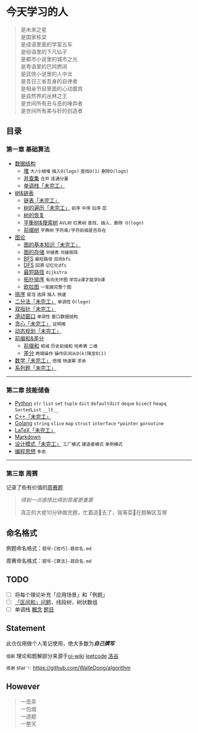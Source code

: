 # 今天学习的人

> 是未来之星  
> 是国家栋梁  
> 是成语里面的学富五车  
> 是俗语里的下凡仙子  
> 是都市小说里的城市之光  
> 是粤语里的巴鸠撚闭  
> 是武侠小说里的人中龙  
> 是吾日三省吾身的自律者  
> 是相亲节目里面的心动嘉宾  
> 是自然界的丛林之王  
> 是世间所有丑与恶的唾弃者  
> 是世间所有美与好的创造者  

## 目录

### 第一章 基础算法
- [数据结构](./基础算法/数据结构)
  - [堆](./基础算法/数据结构/堆.md)  `大/小根堆`  `插入O(logn)`  `查找O(1)`  `删除O(logn)`
  - [并查集](/基础算法/数据结构/并查集.md)  `合并`  `连通分量`
  - [单调栈「未完工」](/基础算法/数据结构/单调栈.md)
- [树&链表](./基础算法/树&链表)
  - [链表「未完工」](./基础算法/树&链表/链表.md)
  - [树的遍历「未完工」](./基础算法/树&链表/树的遍历.md)  `前序`  `中序`  `后序`  `层`
  - [树的恢复](./基础算法/树&链表/树的恢复.md)
  - [平衡树&搜索树](./基础算法/树&链表/平衡树&搜索树.md)  `AVL树`  `红黑树`  `查找、插入、删除 O(logn)`
  - [前缀树](./基础算法/树&链表/前缀树.md)  `字典树`  `字符串/字符前缀是否存在`
- [图论]()
  - [图的基本知识「未完工」](./基础算法/图论/图的基本知识.md)
  - [图的存储](./基础算法/图论/图的存储.md)  `邻接表`  `邻接矩阵`
  - [BFS](./基础算法/图论/BFS.md)  `最短路径`  `双向bfs`
  - [DFS](./基础算法/图论/DFS.md)  `回溯`  `记忆化dfs`
  - [最短路径](./基础算法/图论/最短路径.md)  `dijkstra`
  - [拓扑排序](./基础算法/图论/拓扑排序.md)  `有向无环图`  `学完a课才能学b课`
  - [欧拉图](./基础算法/图论/欧拉图.md)  `一笔画完整个图`
- [排序](./基础算法/排序/排序.md)  `冒泡`  `选择`  `插入`  `快速`
- [二分法「未完工」](./基础算法/二分法/二分法.md)  `单调性`  `O(logn)`
- [双指针「未完工」](./基础算法/双指针/双指针.md)
- [滑动窗口](./基础算法/滑动窗口/滑动窗口.md)  `单调性`  `窗口数据结构`
- [贪心「未完工」](./基础算法/贪心/贪心.md)  `证明难`
- [动态规划「未完工」](./基础算法/动态规划/动态规划.md)
- [前缀和&差分](./基础算法/前缀和&差分)
  - [前缀和](./基础算法/前缀和&差分/前缀和.md)  `相减`  `历史前缀和`  `哈希表`  `二维`
  - [差分](./基础算法/前缀和&差分/差分.md)  `两端操作`  `操作区间从O(k)降至O(1)`
- [数学「未完工」](./基础算法/数学/数学.md)  `倍增`  `快速幂`  `求余`
- [系列题「未完工」](./基础算法/系列题)

---

### 第二章 技能储备

- [Python](./技能储备/Python)  `str`  `list`  `set`  `tuple`  `dict`  `defaultdict`  `deque`  `bisect`  `heapq`  `SortedList`  `__lt__`
- [C++「未完工」](./技能储备/C++)
- [Golang](./技能储备/Golang)  `string`  `slice`  `map`  `struct`  `interface`  `*pointer`  `goroutine`  
- [LaTeX「未完工」](./技能储备/LaTeX)
- [Markdown](https://github.com/guodongxiaren/README)
- [设计模式「未完工」](./技能储备/设计模式)  `工厂模式`  `建造者模式`  `单例模式`
- [编程思想](./技能储备/编程思想)  `多态`

---


### 第三章 周赛

记录了些有价值的[周赛题](./周赛)

> *得到一点感悟比得到答案更重要*
>
> 真正的大佬10分钟做完题，忙着造🚀去了，我等菜🐔在题解区互啄

## 命名格式

例题命名格式：`题号-[技巧]-题目名.md`

周赛命名格式：`题号-[算法]-题目名.md`

## TODO

- [ ] 将每个理论补充「应用场景」和「例题」
- [ ] [「区间和」问题](https://leetcode-cn.com/problems/range-sum-query-mutable/solution/guan-yu-ge-lei-qu-jian-he-wen-ti-ru-he-x-41hv/)，线段树，树状数组
- [ ] 单调栈 [概念](https://www.jianshu.com/p/6bbd3653a57f) [题目](https://leetcode-cn.com/problems/longest-well-performing-interval/solution/can-kao-liao-ji-ge-da-shen-de-ti-jie-zhi-hou-zong-/)

## Statement

此仓仅用做个人笔记使用，绝大多数为***自己撰写***

`侵删` 理论和题解部分来源于[oi-wiki](https://oi-wiki.org) [leetcode](https://leetcode-cn.com/problemset/all/) [洛谷](https://www.luogu.com.cn)

`感谢` star ✨ https://github.com/WalleDong/algorithm

## However

> 一壶茶  
> 一包烟  
> 一道题  
> 一整天  
